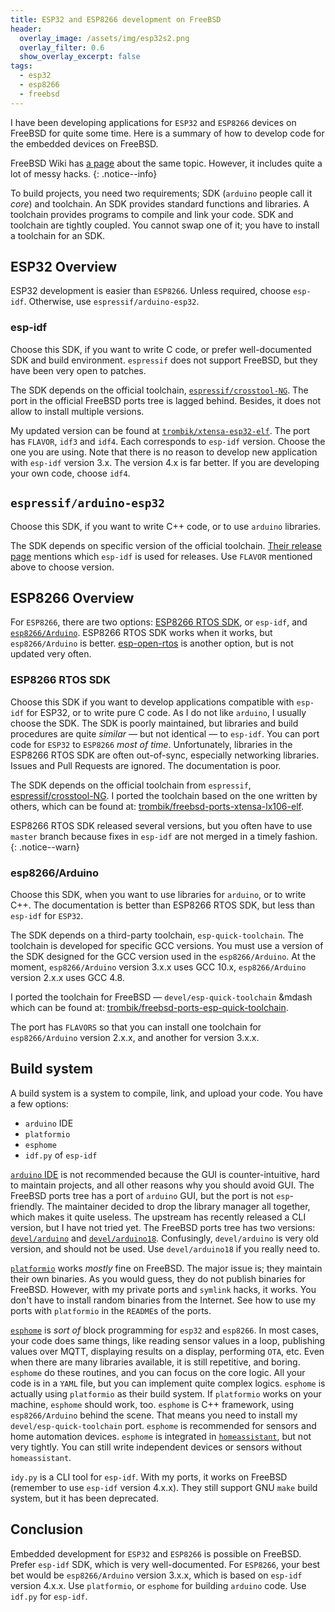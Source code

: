 ```yaml
---
title: ESP32 and ESP8266 development on FreeBSD
header:
  overlay_image: /assets/img/esp32s2.png
  overlay_filter: 0.6
  show_overlay_excerpt: false
tags:
  - esp32
  - esp8266
  - freebsd
---
```


I have been developing applications for `ESP32` and `ESP8266` devices on
FreeBSD for quite some time. Here is a summary of how to develop code for the
embedded devices on FreeBSD.

FreeBSD Wiki has [a page](https://wiki.freebsd.org/electronics/arduino/esp32)
about the same topic. However, it includes quite a lot of messy hacks.
{: .notice--info}

To build projects, you need two requirements; SDK (`arduino` people call it
_core_) and toolchain. An SDK provides standard functions and libraries. A
toolchain provides programs to compile and link your code. SDK and toolchain
are tightly coupled. You cannot swap one of it; you have to install a
toolchain for an SDK.

## ESP32 Overview

ESP32 development is easier than `ESP8266`. Unless required, choose `esp-idf`.
Otherwise, use `espressif/arduino-esp32`.

### esp-idf

Choose this SDK, if you want to write C code, or prefer well-documented SDK
and build environment. `espressif` does not support FreeBSD, but they have
been very open to patches.

The SDK depends on the official toolchain, [`espressif/crosstool-NG`](https://github.com/espressif/crosstool-NG).
The port in the official FreeBSD ports tree is lagged behind. Besides, it does
not allow to install multiple versions.

My updated version can be found at [`trombik/xtensa-esp32-elf`](https://github.com/trombik/xtensa-esp32-elf).
The port has `FLAVOR`, `idf3` and `idf4`. Each corresponds to `esp-idf`
version. Choose the one you are using. Note that there is no reason to develop
new application with `esp-idf` version 3.x. The version 4.x is far better. If
you are developing your own code, choose `idf4`.

## `espressif/arduino-esp32`

Choose this SDK, if you want to write C++ code, or to use `arduino` libraries.

The SDK depends on specific version of the official toolchain.
[Their release page](https://github.com/espressif/arduino-esp32/releases)
mentions which `esp-idf` is used for releases. Use `FLAVOR` mentioned above to
choose version.

## ESP8266 Overview

For `ESP8266`, there are two options: [ESP8266 RTOS SDK](https://github.com/espressif/ESP8266_RTOS_SDK),
or `esp-idf`, and [`esp8266/Arduino`](https://github.com/esp8266/Arduino).
ESP8266 RTOS SDK works when it works, but `esp8266/Arduino` is better. 
[esp-open-rtos](https://github.com/SuperHouse/esp-open-rtos) is another
option, but is not updated very often.

### ESP8266 RTOS SDK

Choose this SDK if you want to develop applications compatible with `esp-idf`
for ESP32, or to write pure C code. As I do not like `arduino`, I usually
choose the SDK. The SDK is poorly maintained, but libraries and build
procedures are quite _similar_ &mdash; but not identical &mdash; to `esp-idf`.
You can port code for `ESP32` to `ESP8266` _most of time_. Unfortunately,
libraries in the ESP8266 RTOS SDK are often out-of-sync, especially networking
libraries. Issues and Pull Requests are ignored. The documentation is poor.

The SDK depends on the official toolchain from `espressif`, [espressif/crosstool-NG](https://github.com/espressif/crosstool-NG).
I ported the toolchain based on the one written by others,
which can be found at:
[trombik/freebsd-ports-xtensa-lx106-elf](https://github.com/trombik/freebsd-ports-xtensa-lx106-elf).

ESP8266 RTOS SDK released several versions, but you often have to use `master`
branch because fixes in `esp-idf` are not merged in a timely fashion.
{: .notice--warn}

### esp8266/Arduino

Choose this SDK, when you want to use libraries for `arduino`, or to write
C++. The documentation is better than ESP8266 RTOS SDK, but less than
`esp-idf` for `ESP32`.

The SDK depends on a third-party toolchain, `esp-quick-toolchain`. The
toolchain is developed for specific GCC versions. You must use a version of
the SDK designed for the GCC version used in the `esp8266/Arduino`. At the moment,
`esp8266/Arduino` version 3.x.x uses GCC 10.x, `esp8266/Arduino` version 2.x.x
uses GCC 4.8.

I ported the toolchain for FreeBSD &mdash; `devel/esp-quick-toolchain` &mdash
which can be found at:
[trombik/freebsd-ports-esp-quick-toolchain](https://github.com/trombik/freebsd-ports-esp-quick-toolchain/tree/main/devel/esp-quick-toolchain).

The port has `FLAVORS` so that you can install one toolchain for
`esp8266/Arduino` version 2.x.x, and another for version 3.x.x.

## Build system

A build system is a system to compile, link, and upload your code. You have a
few options:

* `arduino` IDE
* `platformio`
* `esphome`
* `idf.py` of `esp-idf`

[`arduino` IDE](https://www.arduino.cc/en/software) is not recommended because
the GUI is counter-intuitive, hard to maintain projects, and all other reasons
why you should avoid GUI. The FreeBSD ports tree has a port of `arduino` GUI,
but the port is not `esp`-friendly.  The maintainer decided to drop the
library manager all together, which makes it quite useless.  The upstream has
recently released a CLI version, but I have not tried yet.  The FreeBSD ports
tree has two versions:
[`devel/arduino`](https://www.freshports.org/devel/arduino/)
and [`devel/arduino18`](https://www.freshports.org/devel/arduino18/).
Confusingly, `devel/arduino` is very old version, and
should not be used. Use `devel/arduino18` if you really need to.

[`platformio`](https://platformio.org/) works _mostly_ fine on FreeBSD. The
major issue is; they maintain their own binaries. As you would guess, they do
not publish binaries for FreeBSD. However, with my private ports and `symlink`
hacks, it works. You don't have to install random binaries from the Internet.
See how to use my ports with `platformio` in the `README`s of the ports.

[`esphome`](https://esphome.io/) is _sort of_ block programming for `esp32`
and `esp8266`. In most cases, your code does same things, like reading sensor
values in a loop, publishing values over MQTT, displaying results on a display,
performing `OTA`, etc. Even when there are many libraries available, it is
still repetitive, and boring.  `esphome` do these routines, and you can focus
on the core logic. All your code is in a `YAML` file, but you can implement
quite complex logics.  `esphome` is actually using `platformio` as their build
system.  If `platformio` works on your machine, `esphome` should work, too.
`esphome` is C++ framework, using `esp8266/Arduino` behind the scene. That
means you need to install my `devel/esp-quick-toolchain` port.
`esphome` is recommended for sensors and home automation devices. `esphome` is
integrated in [`homeassistant`](https://www.home-assistant.io/),
but not very tightly. You can still write independent devices or sensors
without `homeassistant`.

`idy.py` is a CLI tool for `esp-idf`. With my ports, it works on FreeBSD
(remember to use `esp-idf` version 4.x.x). They still support GNU `make` build
system, but it has been deprecated.

## Conclusion

Embedded development for `ESP32` and `ESP8266` is possible on FreeBSD. Prefer
`esp-idf` SDK, which is very well-documented. For `ESP8266`, your best bet would
be `esp8266/Arduino` version 3.x.x, which is based on `esp-idf` version 4.x.x.
Use `platformio`, or `esphome` for building `arduino` code. Use `idf.py` for
`esp-idf`.
